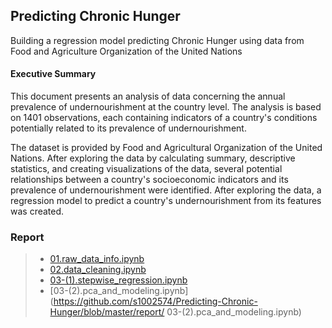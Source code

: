 ## Predicting Chronic Hunger
 Building a regression model predicting Chronic Hunger using data from Food and Agriculture Organization of the United Nations


#### Executive Summary
This document presents an analysis of data concerning the annual prevalence of undernourishment at the country level. The analysis is based on 1401 observations, each containing indicators of a country's conditions potentially related to its prevalence of undernourishment.

The dataset is provided by Food and Agricultural Organization of the United Nations. After exploring the data by calculating summary, descriptive statistics, and creating visualizations of the data, several potential relationships between a country's socioeconomic indicators and its prevalence of undernourishment were identified. After exploring the data, a regression model to predict a country's undernourishment from its features was created.


### Report
>* [01.raw_data_info.ipynb](https://github.com/s1002574/Predicting-Chronic-Hunger/blob/master/report/01.raw_data_info.ipynb)
>* [02.data_cleaning.ipynb](https://github.com/s1002574/Predicting-Chronic-Hunger/blob/master/report/02.data_cleaning.ipynb)
>* [03-(1).stepwise_regression.ipynb](https://github.com/s1002574/Predicting-Chronic-Hunger/blob/master/report/03-(1).stepwise_regression.ipynb)
>* [03-(2).pca_and_modeling.ipynb](https://github.com/s1002574/Predicting-Chronic-Hunger/blob/master/report/ 	03-(2).pca_and_modeling.ipynb)
